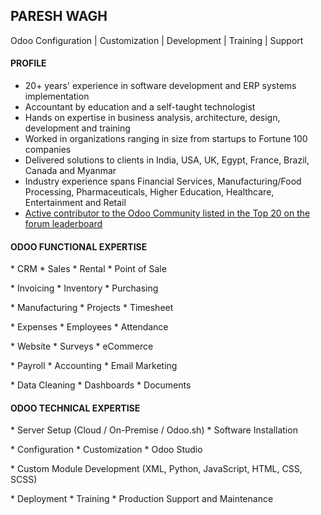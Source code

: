 ## PARESH WAGH
Odoo Configuration | Customization | Development | Training | Support


#### PROFILE
* 20+ years' experience in software development and ERP systems implementation
* Accountant by education and a self-taught technologist
* Hands on expertise in business analysis, architecture, design, development and training
* Worked in organizations ranging in size from startups to Fortune 100 companies
* Delivered solutions to clients in India, USA, UK, Egypt, France, Brazil, Canada and Myanmar
* Industry experience spans Financial Services, Manufacturing/Food Processing, Pharmaceuticals, Higher Education, Healthcare, Entertainment and Retail
* [Active contributor to the Odoo Community listed in the Top 20 on the forum leaderboard](https://www.odoo.com/profile/users)


#### ODOO FUNCTIONAL EXPERTISE
\* CRM * Sales * Rental * Point of Sale 

\* Invoicing * Inventory * Purchasing

\* Manufacturing * Projects * Timesheet 

\* Expenses * Employees * Attendance

\* Website * Surveys * eCommerce 

\* Payroll * Accounting * Email Marketing

\* Data Cleaning * Dashboards * Documents


#### ODOO TECHNICAL EXPERTISE
\* Server Setup (Cloud / On-Premise / Odoo.sh) * Software Installation

\* Configuration * Customization * Odoo Studio

\* Custom Module Development (XML, Python, JavaScript, HTML, CSS, SCSS)

\* Deployment * Training * Production Support and Maintenance
